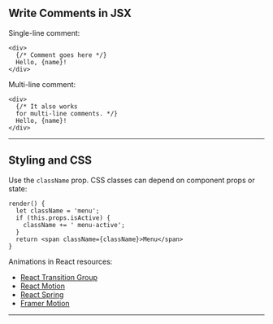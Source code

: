 ## Write Comments in JSX

Single-line comment: 

  ```JSX
  <div>
    {/* Comment goes here */}
    Hello, {name}!
  </div>
  ```

Multi-line comment: 

  ```JSX
  <div>
    {/* It also works 
    for multi-line comments. */}
    Hello, {name}! 
  </div>
  ```

---

## Styling and CSS 

Use the `className` prop. CSS classes can depend on component props or state:

  ```JSX 
  render() {
    let className = 'menu';
    if (this.props.isActive) {
      className += ' menu-active';
    }
    return <span className={className}>Menu</span>
  }
  ```

Animations in React resources:
  - [React Transition Group](https://reactcommunity.org/react-transition-group/)
  - [React Motion](https://github.com/chenglou/react-motion)
  - [React Spring](https://github.com/react-spring/react-spring)
  - [Framer Motion](https://framer.com/motion)

---


